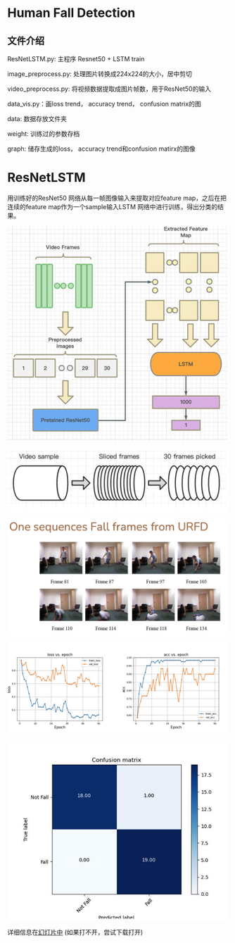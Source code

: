 # Human Fall Detection

## 文件介绍  
ResNetLSTM.py: 主程序 Resnet50 + LSTM train

image_preprocess.py:  处理图片转换成224x224的大小，居中剪切  

video_preprocess.py: 将视频数据提取成图片帧数，用于ResNet50的输入

data_vis.py：画loss trend， accuracy trend， confusion matrix的图

data: 数据存放文件夹

weight: 训练过的参数存档 

graph: 储存生成的loss， accuracy trend和confusion matirx的图像

# ResNetLSTM

用训练好的ResNet50 网络从每一帧图像输入来提取对应feature map，之后在把连续的feature map作为一个sample输入LSTM 网络中进行训练，得出分类的结果。

![](https://github.com/Nick-liu666/Human-Fall-Detection/blob/main/graph/structure.png)

![](https://github.com/Nick-liu666/Human-Fall-Detection/blob/main/graph/process%20video%20sample%20.png)

![](https://github.com/Nick-liu666/Human-Fall-Detection/blob/main/graph/frames%20samples.png)

![](https://github.com/Nick-liu666/Human-Fall-Detection/blob/main/graph/Training%20trend.png)

![](https://github.com/Nick-liu666/Human-Fall-Detection/blob/main/graph/CM.png)

详细信息在[幻灯片中](https://github.com/Nick-liu666/Human-Fall-Detection/blob/main/human_fall_detect.pdf) (如果打不开，尝试下载打开)
